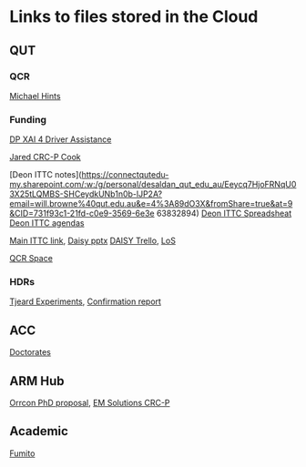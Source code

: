 # Links to files stored in the Cloud

## QUT

### QCR
[Michael Hints](https://connectqutedu.sharepoint.com/:w:/r/teams/msteams_751e6e/_layouts/15/Doc.aspx?sourcedoc=%7BCD6628F0-D612-4ECC-A5A6-1153A22C9134%7D&file=Lifestyle%20Crafting.docx&fromShare=true&action=default&mobileredirect=true)

### Funding
[DP XAI 4 Driver Assistance](https://docs.google.com/document/d/1LBEU1jmT9wZN1pj2dgyhqcb4p2ncPPep/edit#)

[Jared CRC-P Cook](https://connectqutedu-my.sharepoint.com/personal/donovan2_qut_edu_au/_layouts/15/onedrive.aspx?csf=1&web=1&e=eFchrq&CT=1693188536663&OR=OWA%2DNT&CID=bd3580ab%2Df962%2Da8a4%2Db435%2D5c0b49e67f7e&id=%2Fpersonal%2Fdonovan2%5Fqut%5Fedu%5Fau%2FDocuments%2F%5Fshared%2Dprojects%2F2023%2Daug%2Dcook%2Dmedical%2Dcrcp&FolderCTID=0x012000E6A27F3494BD9745911485B57B69E0D0&view=0)

[Deon ITTC notes](https://connectqutedu-my.sharepoint.com/:w:/g/personal/desaldan_qut_edu_au/Eeycq7HjoFRNqU03X25tLQMBS-SHCeydkUNb1n0b-lJP2A?email=will.browne%40qut.edu.au&e=4%3A89dO3X&fromShare=true&at=9&CID=731f93c1-21fd-c0e9-3569-6e3e 63832894)
[Deon ITTC Spreadsheat](https://connectqutedu-my.sharepoint.com/:x:/r/personal/desaldan_qut_edu_au/_layouts/15/doc2.aspx?sourcedoc=%7B4E05EF01-206A-46AE-987A-2CB1DCED5071%7D&file=ITTC%20DT4M%20Project%20Mapping%20.xlsx&action=default&mobileredirect=true&DefaultItemOpen=1&cid=7c3f8b54-f27e-487c-829f-320a369fc417)
[Deon ITTC agendas](https://connectqutedu-my.sharepoint.com/:w:/g/personal/desaldan_qut_edu_au/Edaq4Ih_XINFmDhft0KbIssB-wiT910mCgs7LzIIu4ZJ5A?email=will.browne%40qut.edu.au&e=4%3AI7xiDm&fromShare=true&at=9&CID=8bb67fc4-fd40-eda3-b37c-bcfa28ec56b8)

[Main ITTC link](https://connectqutedu.sharepoint.com/:x:/r/teams/DigitalTwinsforManufacturing/_layouts/15/doc2.aspx?sourcedoc=%7Bd8328882-9b28-4858-a11f-5c3c5e45679b%7D&action=edit&activeCell=%27Schedule%27!H3&wdinitialsession=421cee26-c17f-4cc0-bed6-72bb9ff609d9&wdrldsc=2&wdrldc=1&wdrldr=AccessTokenExpiredWarning%2CRefreshingExpiredAccessT&cid=455fe085-c3ce-43da-85c4-34145881d8d4), 
[Daisy pptx](https://connectqutedu-my.sharepoint.com/:p:/g/personal/desaldan_qut_edu_au/EXZe4ffyw8xMqozdfb-Gx9cB3vquzDLJl2m2JrjyfPvtbg?email=will.browne%40qut.edu.au&e=4%3AFCEi4I&fromShare=true&at=9&CID=d87f713a-40ad-af3f-6ce1-eea333d069e7)
[DAISY Trello](https://trello.com/b/vOMMmyak/ittc-daisy-bid-progress), 
[LoS](https://connectqutedu-my.sharepoint.com/personal/desaldan_qut_edu_au/_layouts/15/onedrive.aspx?ct=1698894723362&or=OWA%2DNT&cid=0e70b24f%2D6033%2D53c3%2Db340%2D76c0e0aff11b&fromShare=true&ga=1&id=%2Fpersonal%2Fdesaldan%5Fqut%5Fedu%5Fau%2FDocuments%2FDesktop%2FACTIVE%20PROJECTS%2FM%20A%20J%20O%20R%20%20%20I%20N%20I%20T%20I%20A%20T%20I%20V%20E%20S%2FITTC%2023%2024%20Daisy%20ex%20DT4M%2FLOS%2FIC240100043%20ARC%20Training%20Centre%20for%20Deployable%20Artificial%20Intelligence)

[QCR Space](https://connectqutedu.sharepoint.com/:w:/r/teams/msteams_751e6e/_layouts/15/Doc.aspx?sourcedoc=%7B34954204-76FC-421A-AF7D-0B2C695720A6%7D&file=QCR%20Space%20Requests.docx&action=default&mobileredirect=true)

### HDRs

[Tjeard Experiments](https://docs.google.com/spreadsheets/d/1k-EG-TKeO460KJTK-CJXfhsiwYf3HSaP2Z-zaKPUnh4/edit#gid=0), 
[Confirmation report](https://docs.google.com/document/d/1n6cB8CT3aRQ5GpPu0kckTV-geupqSAMgQy2M4jPE-_k/edit#heading=h.nfnc3s2izdix)

## ACC
[Doctorates](https://connectqutedu.sharepoint.com/sites/ITTCforCollaborativeRobotics/PhD%20EOIs/Forms/AllItems.aspx)

## ARM Hub
[Orrcon PhD proposal](https://advrobotics.sharepoint.com/:w:/s/ARMHubProjects/EdFrnpCjZM5PhI8yH-JaFgcBZXNB4Da1AN9_EsxOwGb99Q?rtime=dFI8N5ax20g), 
[EM Solutions CRC-P](https://advrobotics.sharepoint.com/sites/ARMHub/Shared%20Documents/Forms/AllItems.aspx?id=%2Fsites%2FARMHub%2FShared%20Documents%2FARM%20HUB%20CORE%20STAFF%2FARM%20HUB%20OPERATIONS%2FGRANTS%20%26%20TENDER%20MANAGEMENT%2FPre%20Award%2F2023%2FCRC%20P%20%2D%20EM%20Solutions%20Cable%20Robot&p=true&fromShare=true&ga=1)

## Academic
[Fumito](https://drive.google.com/drive/folders/1KB8RbJ4aUFci2lQX-oOyd5N5jNP214TD)


